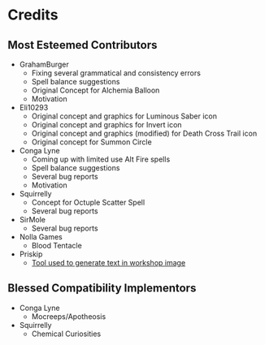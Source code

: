 # Credits
## Most Esteemed Contributors
 * GrahamBurger
   * Fixing several grammatical and consistency errors
   * Spell balance suggestions
   * Original Concept for Alchemia Balloon
   * Motivation
 * Eli10293
   * Original concept and graphics for Luminous Saber icon
   * Original concept and graphics for Invert icon
   * Original concept and graphics (modified) for Death Cross Trail icon
   * Original concept for Summon Circle
 * Conga Lyne
   * Coming up with limited use Alt Fire spells
   * Spell balance suggestions
   * Several bug reports
   * Motivation
 * Squirrelly
   * Concept for Octuple Scatter Spell
   * Several bug reports
 * SirMole
   * Several bug reports
 * Nolla Games
   * Blood Tentacle
 * Priskip
   * [Tool used to generate text in workshop image](https://github.com/Priskip/Noita_Summit_Text_Maker)

## Blessed Compatibility Implementors
 * Conga Lyne
   * Mocreeps/Apotheosis
 * Squirrelly
   * Chemical Curiosities